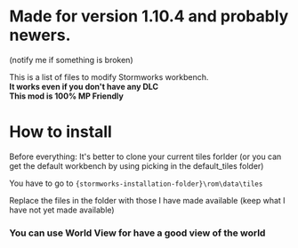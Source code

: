 # Made for version 1.10.4 and probably newers.
(notify me if something is broken)

This is a list of files to modify Stormworks workbench. <br>
**It works even if you don't have any DLC**<br>
**This mod is 100% MP Friendly**

# How to install
Before everything: It's better to clone your current tiles forlder (or you can get the default workbench by using picking in the default_tiles folder)

You have to go to `{stormworks-installation-folder}\rom\data\tiles`

Replace the files in the folder with those I have made available (keep what I have not yet made available)

<h3>You can use World View for have a good view of the world</h3>
